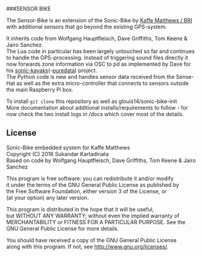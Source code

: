 ###SENSOR BIKE

The Sensor-Bike is an extension of the Sonic-Bike by [Kaffe Matthews / BRI](http://sonicbikes.net) with additional sensors that go beyond the existing GPS-system.

It inherits code from Wolfgang Hauptfleisch, Dave Griffiths, Tom Keene & Jairo Sanchez.<br>
The Lua code in particular has been largely untouched so far and continues to handle the GPS-processing. Instead of triggering sound files directly it now forwards zone information via OSC to pd as implemented by Dave for his [sonic-kayaks](https://github.com/nebogeo/sonic-kayaks)(-[puredata](https://github.com/nebogeo/sonic-kayaks-puredata)) project.<br>
The Python code is new and handles sensor data received from the Sense-Hat as well as the extra micro-controller that connects to sensors outside the main Raspberry Pi box.

To install `git clone` this repository as well as glouis14/sonic-bike-init<br>
More documentation about additional installs/requirements to follow - for now check the two install logs in /docs which cover most of the details.


License
------------------
Sonic-Bike embedded system for Kaffe Matthews <br>
Copyright (C) 2016 Sukandar Kartadinata <br>
Based on code by Wolfgang Hauptfleisch, Dave Griffiths, Tom Keene & Jairo Sanchez<br>

This program is free software: you can redistribute it and/or modify<br>
it under the terms of the GNU General Public License as published by<br>
the Free Software Foundation, either version 3 of the License, or<br>
(at your option) any later version.<br>

This program is distributed in the hope that it will be useful,<br>
but WITHOUT ANY WARRANTY; without even the implied warranty of<br>
MERCHANTABILITY or FITNESS FOR A PARTICULAR PURPOSE.  See the<br>
GNU General Public License for more details.<br>

You should have received a copy of the GNU General Public License<br>
along with this program.  If not, see <http://www.gnu.org/licenses/>.
